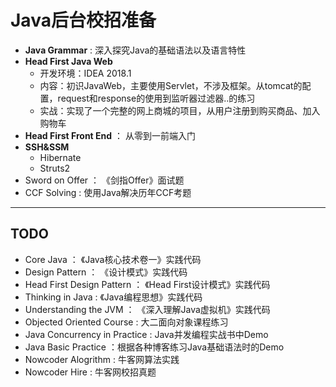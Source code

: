 # Java后台校招准备

- **Java Grammar** : 深入探究Java的基础语法以及语言特性
- **Head First Java Web**
  - 开发环境：IDEA  2018.1
  - 内容：初识JavaWeb，主要使用Servlet，不涉及框架。从tomcat的配置，request和response的使用到监听器过滤器..的练习
  - 实战：实现了一个完整的网上商城的项目，从用户注册到购买商品、加入购物车
- **Head First Front End** ： 从零到一前端入门
- **SSH&SSM**  
  - Hibernate
  - Struts2
- Sword on Offer ： 《剑指Offer》面试题
- CCF Solving : 使用Java解决历年CCF考题

---

## TODO

- Core Java ： 《Java核心技术卷一》实践代码
- Design Pattern ： 《设计模式》实践代码
- Head First Design Pattern ： 《Head First设计模式》实践代码
- Thinking in Java : 《Java编程思想》实践代码
- Understanding the JVM ： 《深入理解Java虚拟机》实践代码
- Objected Oriented Course : 大二面向对象课程练习
- Java Concurrency in Practice : Java并发编程实战书中Demo
- Java Basic Practice ：根据各种博客练习Java基础语法时的Demo
- Nowcoder Alogrithm : 牛客网算法实践
- Nowcoder Hire : 牛客网校招真题


